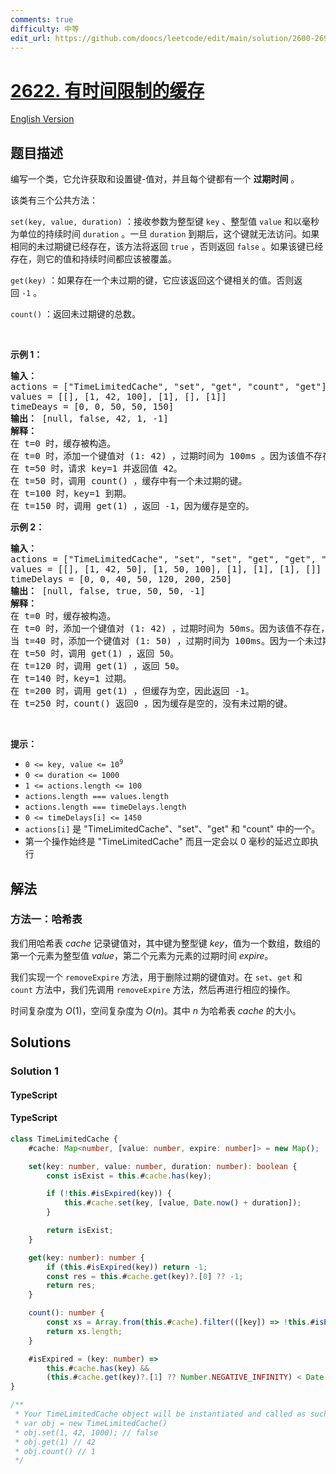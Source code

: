 ```yaml
---
comments: true
difficulty: 中等
edit_url: https://github.com/doocs/leetcode/edit/main/solution/2600-2699/2622.Cache%20With%20Time%20Limit/README.md
---
```


<!-- problem:start -->

# [2622. 有时间限制的缓存](https://leetcode.cn/problems/cache-with-time-limit)

[English Version](/solution/2600-2699/2622.Cache%20With%20Time%20Limit/README_EN.md)

## 题目描述

<!-- description:start -->

<p>编写一个类，它允许获取和设置键-值对，并且每个键都有一个&nbsp;<strong>过期时间</strong>&nbsp;。</p>

<p>该类有三个公共方法：</p>

<p><code>set(key, value, duration)</code>&nbsp;：接收参数为整型键 <code>key</code> 、整型值 <code>value</code> 和以毫秒为单位的持续时间 <code>duration</code> 。一旦 <code>duration</code>&nbsp;到期后，这个键就无法访问。如果相同的未过期键已经存在，该方法将返回&nbsp;<code>true</code>&nbsp;，否则返回&nbsp;<code>false</code>&nbsp;。如果该键已经存在，则它的值和持续时间都应该被覆盖。</p>

<p><code>get(key)</code>&nbsp;：如果存在一个未过期的键，它应该返回这个键相关的值。否则返回&nbsp;<code>-1</code>&nbsp;。</p>

<p><code>count()</code>&nbsp;：返回未过期键的总数。</p>

<p>&nbsp;</p>

<p><strong>示例 1：</strong></p>

<pre>
<strong>输入：</strong> 
actions = ["TimeLimitedCache", "set", "get", "count", "get"]
values = [[], [1, 42, 100], [1], [], [1]]
timeDeays = [0, 0, 50, 50, 150]
<strong>输出：</strong> [null, false, 42, 1, -1]
<strong>解释：</strong>
在 t=0 时，缓存被构造。
在 t=0 时，添加一个键值对 (1: 42) ，过期时间为 100ms 。因为该值不存在，因此返回false。
在 t=50 时，请求 key=1 并返回值 42。
在 t=50 时，调用 count() ，缓存中有一个未过期的键。
在 t=100 时，key=1 到期。
在 t=150 时，调用 get(1) ，返回 -1，因为缓存是空的。
</pre>

<p><strong>示例 2：</strong></p>

<pre>
<strong>输入：</strong>
actions = ["TimeLimitedCache", "set", "set", "get", "get", "get", "count"]
values = [[], [1, 42, 50], [1, 50, 100], [1], [1], [1], []]
timeDelays = [0, 0, 40, 50, 120, 200, 250]
<strong>输出：</strong> [null, false, true, 50, 50, -1]
<strong>解释：</strong>
在 t=0 时，缓存被构造。
在 t=0 时，添加一个键值对 (1: 42) ，过期时间为 50ms。因为该值不存在，因此返回false。
当 t=40 时，添加一个键值对 (1: 50) ，过期时间为 100ms。因为一个未过期的键已经存在，返回 true 并覆盖这个键的旧值。
在 t=50 时，调用 get(1) ，返回 50。
在 t=120 时，调用 get(1) ，返回 50。
在 t=140 时，key=1 过期。
在 t=200 时，调用 get(1) ，但缓存为空，因此返回 -1。
在 t=250 时，count() 返回0 ，因为缓存是空的，没有未过期的键。
</pre>

<p>&nbsp;</p>

<p><strong>提示：</strong></p>

<ul>
	<li><code>0 &lt;= key, value &lt;= 10<sup>9</sup></code></li>
	<li><code>0 &lt;= duration &lt;= 1000</code></li>
	<li><code>1 &lt;= actions.length &lt;= 100</code></li>
	<li><code>actions.length === values.length</code></li>
	<li><code>actions.length === timeDelays.length</code></li>
	<li><code>0 &lt;= timeDelays[i] &lt;= 1450</code></li>
	<li><code>actions[i]</code> 是 "TimeLimitedCache"、"set"、"get" 和 "count" 中的一个。</li>
	<li>第一个操作始终是 "TimeLimitedCache" 而且一定会以 0 毫秒的延迟立即执行</li>
</ul>

<!-- description:end -->

## 解法

<!-- solution:start -->

### 方法一：哈希表

我们用哈希表 $cache$ 记录键值对，其中键为整型键 $key$，值为一个数组，数组的第一个元素为整型值 $value$，第二个元素为元素的过期时间 $expire$。

我们实现一个 `removeExpire` 方法，用于删除过期的键值对。在 `set`、`get` 和 `count` 方法中，我们先调用 `removeExpire` 方法，然后再进行相应的操作。

时间复杂度为 $O(1)$，空间复杂度为 $O(n)$。其中 $n$ 为哈希表 $cache$ 的大小。

## Solutions

### Solution 1

#### TypeScript

<!-- tabs:start -->

#### TypeScript

```ts
class TimeLimitedCache {
    #cache: Map<number, [value: number, expire: number]> = new Map();

    set(key: number, value: number, duration: number): boolean {
        const isExist = this.#cache.has(key);

        if (!this.#isExpired(key)) {
            this.#cache.set(key, [value, Date.now() + duration]);
        }

        return isExist;
    }

    get(key: number): number {
        if (this.#isExpired(key)) return -1;
        const res = this.#cache.get(key)?.[0] ?? -1;
        return res;
    }

    count(): number {
        const xs = Array.from(this.#cache).filter(([key]) => !this.#isExpired(key));
        return xs.length;
    }

    #isExpired = (key: number) =>
        this.#cache.has(key) &&
        (this.#cache.get(key)?.[1] ?? Number.NEGATIVE_INFINITY) < Date.now();
}

/**
 * Your TimeLimitedCache object will be instantiated and called as such:
 * var obj = new TimeLimitedCache()
 * obj.set(1, 42, 1000); // false
 * obj.get(1) // 42
 * obj.count() // 1
 */
```

<!-- tabs:end -->

<!-- solution:end -->

<!-- problem:end -->
